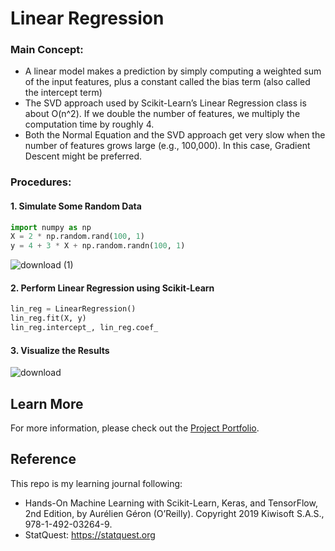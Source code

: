 # Linear Regression

### Main Concept:
- A linear model makes a prediction by simply computing a weighted sum of the input features, plus a constant called the bias term (also called the intercept term)
- The SVD approach used by Scikit-Learn’s Linear Regression class is about O(n^2). If we double the number of features, we multiply the computation time by roughly 4. 
- Both the Normal Equation and the SVD approach get very slow when the number of features grows large (e.g., 100,000). In this case, Gradient Descent might be preferred.

### Procedures:

#### 1. Simulate Some Random Data

```Python
import numpy as np
X = 2 * np.random.rand(100, 1)
y = 4 + 3 * X + np.random.randn(100, 1)
```

![download (1)](https://user-images.githubusercontent.com/44503223/127771210-ee8c87ad-934e-48c4-b333-b293879dd9fd.png)


#### 2. Perform Linear Regression using Scikit-Learn

```Python
lin_reg = LinearRegression()
lin_reg.fit(X, y)
lin_reg.intercept_, lin_reg.coef_
```

#### 3. Visualize the Results

![download](https://user-images.githubusercontent.com/44503223/127771201-9cd7b143-9e9d-4e53-8de3-a170f7f7e4b1.png)


## Learn More

For more information, please check out the [Project Portfolio](https://tingting0618.github.io).

## Reference

This repo is my learning journal following:
- Hands-On Machine Learning with Scikit-Learn, Keras, and TensorFlow, 2nd Edition, by Aurélien Géron (O’Reilly). Copyright 2019 Kiwisoft S.A.S., 978-1-492-03264-9.
- StatQuest: https://statquest.org
